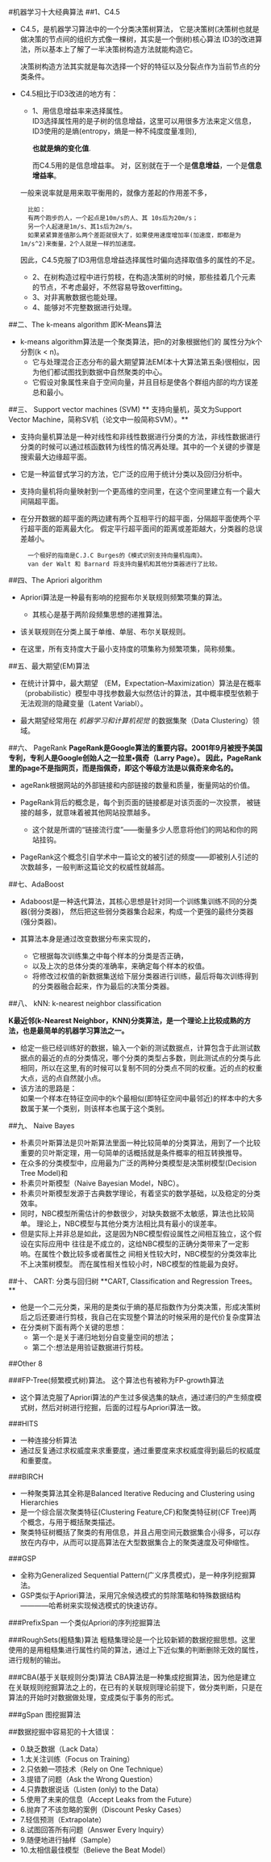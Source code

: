 #机器学习十大经典算法
##1、C4.5
- C4.5，是机器学习算法中的一个分类决策树算法， 它是决策树(决策树也就是做决策的节点间的组织方式像一棵树，其实是一个倒树)核心算法 ID3的改进算法，所以基本上了解了一半决策树构造方法就能构造它。 

	决策树构造方法其实就是每次选择一个好的特征以及分裂点作为当前节点的分类条件。

- C4.5相比于ID3改进的地方有： 
	+ 1、用信息增益率来选择属性。<br> 
		ID3选择属性用的是子树的信息增益，这里可以用很多方法来定义信息，ID3使用的是熵(entropy，熵是一种不纯度度量准则),

		**也就是熵的变化值**.

		而C4.5用的是信息增益率。
		对，区别就在于一个是**信息增益**，一个是**信息增益率**。 
		
	一般来说率就是用来取平衡用的，就像方差起的作用差不多， 
	
		比如：
		有两个跑步的人，一个起点是10m/s的人、其 10s后为20m/s； 
		另一个人起速是1m/s、其1s后为2m/s。 
		如果紧紧算差值那么两个差距就很大了，如果使用速度增加率(加速度，即都是为1m/s^2)来衡量，2个人就是一样的加速度。

	因此，C4.5克服了ID3用信息增益选择属性时偏向选择取值多的属性的不足。

	+ 2、在树构造过程中进行剪枝，在构造决策树的时候，那些挂着几个元素的节点，不考虑最好，不然容易导致overfitting。 
	+ 3、对非离散数据也能处理。 
	+ 4、能够对不完整数据进行处理。

##二、The k-means algorithm 即K-Means算法
- k-means algorithm算法是一个聚类算法，把n的对象根据他们的	属性分为k个分割(k < n)。 
	+ 它与处理混合正态分布的最大期望算法EM(本十大算法第五条)很相似，因为他们都试图找到数据中自然聚类的中心。 
	+ 它假设对象属性来自于空间向量，并且目标是使各个群组内部的均方误差总和最小。

##三、 Support vector machines (SVM)
** 支持向量机，英文为Support Vector Machine，简称SV机（论文中一般简称SVM）。**

- 支持向量机算法是一种对线性和非线性数据进行分类的方法，非线性数据进行分类的时候可以通过核函数转为线性的情况再处理。其中的一个关键的步骤是搜索最大边缘超平面。
- 它是一种监督式学习的方法，它广泛的应用于统计分类以及回归分析中。 
- 支持向量机将向量映射到一个更高维的空间里，在这个空间里建立有一个最大间隔超平面。 
- 在分开数据的超平面的两边建有两个互相平行的超平面，分隔超平面使两个平行超平面的距离最大化。 
假定平行超平面间的距离或差距越大，分类器的总误差越小。

		一个极好的指南是C.J.C Burges的《模式识别支持向量机指南》。 
		van der Walt 和 Barnard 将支持向量机和其他分类器进行了比较。

##四、The Apriori algorithm
- Apriori算法是一种最有影响的挖掘布尔关联规则频繁项集的算法。 
	+ 其核心是基于两阶段频集思想的递推算法。

- 该关联规则在分类上属于单维、单层、布尔关联规则。 
- 在这里，所有支持度大于最小支持度的项集称为频繁项集，简称频集。

##五、最大期望(EM)算法 
- 在统计计算中，最大期望 （EM，Expectation–Maximization）算法是在概率 
（probabilistic）模型中寻找参数最大似然估计的算法，其中概率模型依赖于无法观测的隐藏变量（Latent Variabl）。

- 最大期望经常用在  *机器学习和计算机视觉*  的数据集聚（Data Clustering）领域。

##六、 PageRank 
**PageRank是Google算法的重要内容。2001年9月被授予美国专利，专利人是Google创始人之一拉里•佩奇（Larry Page）。 
因此，PageRank里的page不是指网页，而是指佩奇，即这个等级方法是以佩奇来命名的。**

- ageRank根据网站的外部链接和内部链接的数量和质量，衡量网站的价值。 
- PageRank背后的概念是，每个到页面的链接都是对该页面的一次投票， 被链接的越多，就意味着被其他网站投票越多。

	+ 这个就是所谓的“链接流行度”——衡量多少人愿意将他们的网站和你的网站挂钩。 
	
- PageRank这个概念引自学术中一篇论文的被引述的频度——即被别人引述的次数越多，一般判断这篇论文的权威性就越高。

##七、AdaBoost
- Adaboost是一种迭代算法，其核心思想是针对同一个训练集训练不同的分类器(弱分类器)， 然后把这些弱分类器集合起来，构成一个更强的最终分类器 (强分类器)。

- 其算法本身是通过改变数据分布来实现的，
	+ 它根据每次训练集之中每个样本的分类是否正确，
	+ 以及上次的总体分类的准确率，来确定每个样本的权值。
	+ 将修改过权值的新数据集送给下层分类器进行训练，最后将每次训练得到的分类器融合起来，作为最后的决策分类器。

##八、 kNN: k-nearest neighbor classification 

**K最近邻(k-Nearest Neighbor，KNN)分类算法，是一个理论上比较成熟的方法，也是最简单的机器学习算法之一。**

- 给定一些已经训练好的数据，输入一个新的测试数据点，计算包含于此测试数据点的最近的点的分类情况，哪个分类的类型占多数，则此测试点的分类与此相同，所以在这里,有的时候可以复制不同的分类点不同的权重。近的点的权重大点，远的点自然就小点。
- 该方法的思路是：<br>
 	如果一个样本在特征空间中的k个最相似(即特征空间中最邻近)的样本中的大多数属于某一个类别，则该样本也属于这个类别。

##九、 Naive Bayes 
- 朴素贝叶斯算法是贝叶斯算法里面一种比较简单的分类算法，用到了一个比较重要的贝叶斯定理，用一句简单的话概括就是条件概率的相互转换推导。
- 在众多的分类模型中，应用最为广泛的两种分类模型是决策树模型(Decision Tree Model)和 
- 朴素贝叶斯模型（Naive Bayesian Model，NBC）。  
- 朴素贝叶斯模型发源于古典数学理论，有着坚实的数学基础，以及稳定的分类效率。
- 同时，NBC模型所需估计的参数很少，对缺失数据不太敏感，算法也比较简单。 理论上，NBC模型与其他分类方法相比具有最小的误差率。
- 但是实际上并非总是如此，这是因为NBC模型假设属性之间相互独立，这个假设在实际应用中 
往往是不成立的，这给NBC模型的正确分类带来了一定影响。在属性个数比较多或者属性之 
间相关性较大时，NBC模型的分类效率比不上决策树模型。
而在属性相关性较小时，NBC模型的性能最为良好。

##十、 CART: 分类与回归树
**CART, Classification and Regression Trees。 **

- 他是一个二元分类，采用的是类似于熵的基尼指数作为分类决策，形成决策树后之后还要进行剪枝，我自己在实现整个算法的时候采用的是代价复杂度算法
- 在分类树下面有两个关键的思想：
	+ 第一个:是关于递归地划分自变量空间的想法；
	+ 第二个:想法是用验证数据进行剪枝。 

##Other 8

###FP-Tree(频繁模式树)算法。
这个算法也有被称为FP-growth算法

- 这个算法克服了Apriori算法的产生过多侯选集的缺点，通过递归的产生频度模式树，然后对树进行挖掘，后面的过程与Apriori算法一致。

###HITS
- 一种连接分析算法
- 通过反复通过求权威度来求重要度，通过重要度来求权威度得到最后的权威度和重要度。

###BIRCH

- 一种聚类算法其全称是Balanced Iterative Reducing and Clustering using Hierarchies
- 是一个综合层次聚类特征(Clustering Feature,CF)和聚类特征树(CF Tree)两个概念，与用于概括聚类描述。
- 聚类特征树概括了聚类的有用信息，并且占用空间元数据集合小得多，可以存放在内存中，从而可以提高算法在大型数据集合上的聚类速度及可伸缩性。

###GSP
- 全称为Generalized Sequential Pattern(广义序贯模式)，是一种序列挖掘算法。
- GSP类似于Apriori算法，采用冗余候选模式的剪除策略和特殊数据结构————哈希树来实现候选模式的快速访存。

###PrefixSpan
一个类似Apriori的序列挖掘算法

###RoughSets(粗糙集)算法
粗糙集理论是一个比较新颖的数据挖掘思想。这里使用的是用粗糙集进行属性约简的算法，通过上下近似集的判断删除无效的属性，进行规制的输出。

###CBA(基于关联规则分类)算法
CBA算法是一种集成挖掘算法，因为他是建立在关联规则挖掘算法之上的，在已有的关联规则理论前提下，做分类判断，只是在算法的开始时对数据做处理，变成类似于事务的形式。

###gSpan
图挖掘算法




##数据挖掘中容易犯的十大错误：
- 0.缺乏数据（Lack Data）
- 1.太关注训练（Focus on Training）
- 2.只依赖一项技术（Rely on One Technique）
- 3.提错了问题（Ask the Wrong Question）
- 4.只靠数据说话（Listen (only) to the Data）
- 5.使用了未来的信息（Accept Leaks from the Future）
- 6.抛弃了不该忽略的案例（Discount Pesky Cases）
- 7.轻信预测（Extrapolate）
- 8.试图回答所有问题（Answer Every lnquiry）
- 9.随便地进行抽样（Sample）
- 10.太相信最佳模型（Believe the Beat Model）